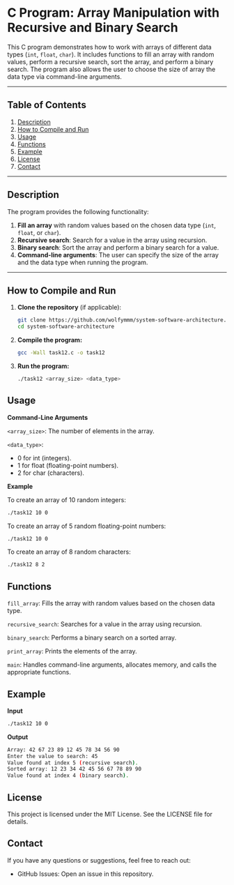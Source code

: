 # C Program: Array Manipulation with Recursive and Binary Search

This C program demonstrates how to work with arrays of different data types (`int`, `float`, `char`). It includes functions to fill an array with random values, perform a recursive search, sort the array, and perform a binary search. The program also allows the user to choose the size of array the data type via command-line arguments.

---

## Table of Contents
1. [Description](#description)
2. [How to Compile and Run](#how-to-compile-and-run)
3. [Usage](#usage)
4. [Functions](#functions)
5. [Example](#example)
6. [License](#license)
7. [Contact](#contact)

---

## Description

The program provides the following functionality:
1. **Fill an array** with random values based on the chosen data type (`int`, `float`, or `char`).
2. **Recursive search**: Search for a value in the array using recursion.
3. **Binary search**: Sort the array and perform a binary search for a value.
4. **Command-line arguments**: The user can specify the size of the array and the data type when running the program.

---

## How to Compile and Run

1. **Clone the repository** (if applicable):
   ```bash
   git clone https://github.com/wolfymmm/system-software-architecture.git
   cd system-software-architecture

2. **Compile the program:**
   ```bash
   gcc -Wall task12.c -o task12


3. **Run the program:**
   ```bash
   ./task12 <array_size> <data_type>

## Usage

**Command-Line Arguments**

`<array_size>`: 
The number of elements in the array.

`<data_type>`:
- 0 for int (integers).
- 1 for float (floating-point numbers).
- 2 for char (characters).

**Example**


To create an array of 10 random integers:
   ```bash
   ./task12 10 0
```

To create an array of 5 random floating-point numbers:
   ```bash 
   ./task12 10 0
```
To create an array of 8 random characters:
   ```bash
   ./task12 8 2
```
## Functions

`fill_array`:
Fills the array with random values based on the chosen data type.

`recursive_search`:
Searches for a value in the array using recursion.

`binary_search`:
Performs a binary search on a sorted array.

`print_array`:
Prints the elements of the array.

`main`:
Handles command-line arguments, allocates memory, and calls the appropriate functions.

## Example
**Input** 
```bash
./task12 10 0
```
**Output**
```bash
Array: 42 67 23 89 12 45 78 34 56 90 
Enter the value to search: 45
Value found at index 5 (recursive search).
Sorted array: 12 23 34 42 45 56 67 78 89 90 
Value found at index 4 (binary search).
```
## License
This project is licensed under the MIT License. See the LICENSE file for details.

## Contact
If you have any questions or suggestions, feel free to reach out:

- GitHub Issues: Open an issue in this repository.
